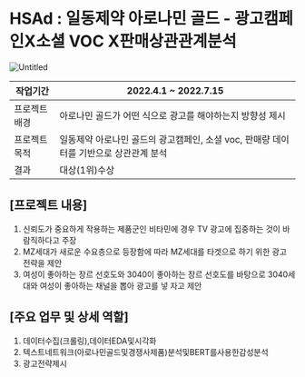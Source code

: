 # HSAd : 일동제약 아로나민 골드 - 광고캠페인X소셜 VOC X판매상관관계분석

![Untitled](https://github.com/HS587885/HSAd_DataDriven/assets/48133382/c0f8c07c-d6ec-420e-aba8-f96628f4ca57)


| 작업기간 | 2022.4.1 ~ 2022.7.15 |
| --- | --- |
| 프로젝트 배경 | 아로나민 골드가 어떤 식으로 광고를 해야하는지 방향성 제시 |
| 프로젝트 목적 | 일동제약 아로나민 골드의 광고캠페인, 소셜 voc, 판매량 데이터를 기반으로 상관관계 분석 |
| 결과 | 대상(1위)수상 |

## [프로젝트 내용] 
1) 신뢰도가 중요하게 작용하는 제품군인 비타민에 경우 TV 광고에 집중하는 것이 바람직하다고 주장
2) MZ세대가 새로운 수요층으로 등장함에 따라 MZ세대를 타겟으로 하기 위한 광고 전략을 제안
3) 여성이 좋아하는 장르 선호도와 3040이 좋아하는 장르 선호도를 바탕으로 3040세대와 여성이 좋아하는 채널을 뽑아 광고를 넣 자고 제안

## [주요 업무 및 상세 역할]

1) 데이터수집(크롤링),데이터EDA및시각화
2) 텍스트네트워크(아로나민골드및경쟁사제품)분석및BERT를사용한감성분석
3) 광고전략제시 
